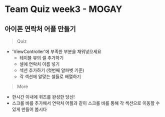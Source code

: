 # Team Quiz week3 - MOGAY

## 아이폰 연락처 어플 만들기
> Quiz

- 'ViewController'에 부족한 부분을 채워넣으세요
  - 테이블 뷰의 셀 추가하기
  - 셀에 연락처 이름 넣기
  - 섹션 추가하기 (첫번째 알파벳 기준)
  - 각 섹션에 알맞는 셀들로 배열하기

> More

- 한시간 이내에 퀴즈를 완성한 당신!
- 스크롤 바를 추가해서 연락처 어플과 같이 스크롤 바를 통해 각 섹션으로 이동할 수 있게 만들어 봅시다

